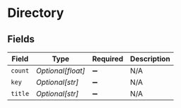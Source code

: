 # Directory


## Fields

| Field              | Type               | Required           | Description        |
| ------------------ | ------------------ | ------------------ | ------------------ |
| `count`            | *Optional[float]*  | :heavy_minus_sign: | N/A                |
| `key`              | *Optional[str]*    | :heavy_minus_sign: | N/A                |
| `title`            | *Optional[str]*    | :heavy_minus_sign: | N/A                |